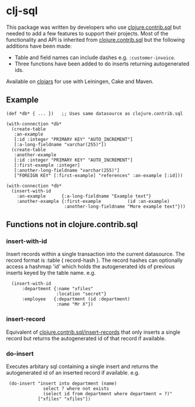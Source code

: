 
# clj-sql #

This package was written by developers who use [clojure.contrib.sql](http://richhickey.github.com/clojure-contrib/sql-api.html) but needed to add a few features to support their projects. Most of the functionality and API is inherited from [clojure.contrib.sql](http://richhickey.github.com/clojure-contrib/sql-api.html) but the following additions have been made:

- Table and field names can include dashes e.g. `:customer-invoice`.
- Three functions have been added to do inserts returning autogenerated ids.

Available on [clojars](http://clojars.org/clj-sql) for use with Leiningen, Cake and Maven.  
   

## Example ##

    (def *db* { ... })   ;; Uses same datasource as clojure.contrib.sql

    (with-connection *db*
      (create-table
       :an-example
       [:id :integer "PRIMARY KEY" "AUTO_INCREMENT"]
       [:a-long-fieldname "varchar(255)"])
      (create-table
       :another-example
       [:id :integer "PRIMARY KEY" "AUTO_INCREMENT"]
       [:first-example :integer]
       [:another-long-fieldname "varchar(255)"]
       ["FOREIGN KEY" [:first-example] "references" :an-example [:id]))
       
    (with-connection *db*
      (insert-with-id
        :an-example      {:a-long-fieldname "Example text"}
        :another-example {:first-example          (id :an-example)
                          :another-long-fieldname "More example text"}))

## Functions not in clojure.contrib.sql ##

### insert-with-id  ###

Insert records within a single transaction into the current datasource. 
The record format is :table  { record-hash }. 
The record hashes can optionally access a hashmap 'id' which holds the
autogenerated ids of previous inserts keyed by the table name. e.g.
    
      (insert-with-id 
          :department {:name "xfiles"
                       :location "secret"}
          :employee   {:department (id :department)
                       :name "Mr X"})

### insert-record  ###
       
Equivalent of [clojure.contrib.sql/insert-records](http://richhickey.github.com/clojure-contrib/sql-api.html#clojure.contrib.sql/insert-records) that only inserts a single
record but returns the autogenerated id of that record if available.

### do-insert ###
 
Executes arbitary sql containing a single insert and returns the autogenerated id of an inserted record if available. e.g.

     (do-insert "insert into department (name) 
                  select ? where not exists
                  (select id from department where department = ?)"
                ["xfiles" "xfiles"])
